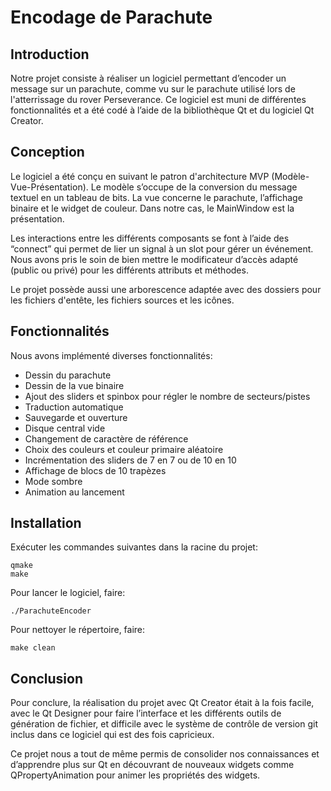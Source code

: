 # Encodage de Parachute

## Introduction

Notre projet consiste à réaliser un logiciel permettant d’encoder un message sur un parachute, comme vu sur le parachute utilisé lors de l'atterrissage du rover Perseverance. Ce logiciel est muni de différentes fonctionnalités et a été codé à l’aide de la bibliothèque Qt et du logiciel Qt Creator.

## Conception

Le logiciel a été conçu en suivant le patron d'architecture MVP (Modèle-Vue-Présentation). Le modèle s’occupe de la conversion du message textuel en un tableau de bits. La vue concerne le parachute, l’affichage binaire et le widget de couleur. Dans notre cas, le MainWindow est la présentation.

Les interactions entre les différents composants se font à l’aide des “connect” qui permet de lier un signal à un slot pour gérer un événement. Nous avons pris le soin de bien mettre le modificateur d’accès adapté (public ou privé) pour les différents attributs et méthodes.

Le projet possède aussi une arborescence adaptée avec des dossiers pour les fichiers d'entête, les fichiers sources et les icônes.


## Fonctionnalités

Nous avons implémenté diverses fonctionnalités:

- Dessin du parachute  
- Dessin de la vue binaire  
- Ajout des sliders et spinbox pour régler le nombre de secteurs/pistes  
- Traduction automatique  
- Sauvegarde et ouverture  
- Disque central vide  
- Changement de caractère de référence  
- Choix des couleurs et couleur primaire aléatoire  
- Incrémentation des sliders de 7 en 7 ou de 10 en 10  
- Affichage de blocs de 10 trapèzes  
- Mode sombre  
- Animation au lancement  

## Installation

Exécuter les commandes suivantes dans la racine du projet:
	
	qmake
	make

Pour lancer le logiciel, faire:

	./ParachuteEncoder

Pour nettoyer le répertoire, faire:

	make clean
	

## Conclusion

Pour conclure, la réalisation du projet avec Qt Creator était à la fois facile, avec le Qt Designer pour faire l’interface et les différents outils de génération de fichier, et difficile avec le système de contrôle de version git inclus dans ce logiciel qui est des fois capricieux.

Ce projet nous a tout de même permis de consolider nos connaissances et d’apprendre plus sur Qt en découvrant de nouveaux widgets comme QPropertyAnimation pour animer les propriétés des widgets.



